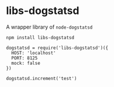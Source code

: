 # libs-dogstatsd

A wrapper library of `node-dogstatsd`

```
npm install libs-dogstatsd
```

```
dogstatsd = require('libs-dogstatsd')({
  HOST: 'localhost'
  PORT: 8125
  mock: false
})

dogstatsd.increment('test')
```
